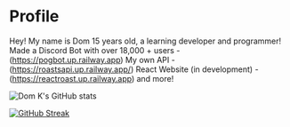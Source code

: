 # Profile
Hey! My name is Dom 
15 years old, a learning developer and programmer!
Made a Discord Bot with over 18,000 + users - (https://pogbot.up.railway.app)
My own API - (https://roastsapi.up.railway.app/)
React Website (in development) - (https://reactroast.up.railway.app)
and more!

![Dom K's GitHub stats](https://github-readme-stats.vercel.app/api?username=DudeUnoob&count_private=true&theme=synthwave)

[![GitHub Streak](https://github-readme-streak-stats.herokuapp.com/?user=DudeUnoob&theme=dark)](https://git.io/streak-stats)
